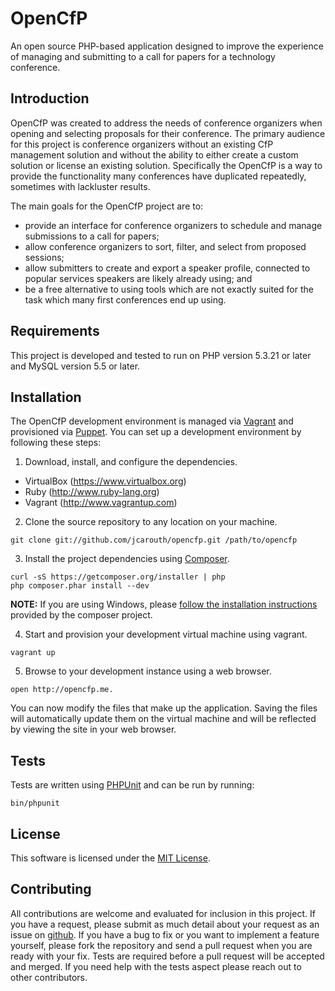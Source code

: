 OpenCfP
=======

An open source PHP-based application designed to improve the experience of managing and submitting to a call for papers for a technology conference.

## Introduction

OpenCfP was created to address the needs of conference organizers when opening and selecting proposals for their conference. The primary audience for this project is conference organizers without an existing CfP management solution and without the ability to either create a custom solution or license an existing solution. Specifically the OpenCfP is a way to provide the functionality many conferences have duplicated repeatedly, sometimes with lackluster results.

The main goals for the OpenCfP project are to:

 * provide an interface for conference organizers to schedule and manage submissions to a call for papers;
 * allow conference organizers to sort, filter, and select from proposed sessions;
 * allow submitters to create and export a speaker profile, connected to popular services speakers are likely already using; and
 * be a free alternative to using tools which are not exactly suited for the task which many first conferences end up using.

## Requirements

This project is developed and tested to run on PHP version 5.3.21 or later and MySQL version 5.5 or later.

## Installation

The OpenCfP development environment is managed via [Vagrant](http://www.vagrantup.com/) and provisioned via [Puppet](http://puppetlabs.com/). You can set up a development environment by following these steps:

1. Download, install, and configure the dependencies.

  * VirtualBox (https://www.virtualbox.org)
  * Ruby (http://www.ruby-lang.org)
  * Vagrant (http://www.vagrantup.com)

2. Clone the source repository to any location on your machine.

```
git clone git://github.com/jcarouth/opencfp.git /path/to/opencfp
```

3. Install the project dependencies using [Composer](http://getcomposer.org).

```
curl -sS https://getcomposer.org/installer | php
php composer.phar install --dev
```

**NOTE:** If you are using Windows, please [follow the installation instructions](http://getcomposer.org/doc/00-intro.md#installation-windows) provided by the composer project.

4. Start and provision your development virtual machine using vagrant.

```
vagrant up
```

5. Browse to your development instance using a web browser.

```
open http://opencfp.me.
```

You can now modify the files that make up the application. Saving the files will automatically update them on the virtual machine and will be reflected by viewing the site in your web browser.

## Tests

Tests are written using [PHPUnit](https://github.com/sebastianbergmann/phpunit) and can be run by running:

```
bin/phpunit
```

## License

This software is licensed under the [MIT License](LICENSE).

## Contributing

All contributions are welcome and evaluated for inclusion in this project. If you have a request, please submit as much detail about your request as an issue on [github](http://github.com/jcarouth/opencfp). If you have a bug to fix or you want to implement a feature yourself, please fork the repository and send a pull request when you are ready with your fix. Tests are required before a pull request will be accepted and merged. If you need help with the tests aspect please reach out to other contributors.
